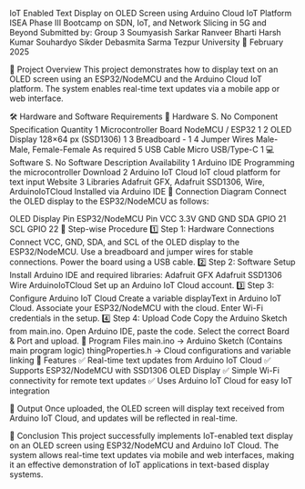 IoT Enabled Text Display on OLED Screen using Arduino Cloud IoT Platform
ISEA Phase III Bootcamp on SDN, IoT, and Network Slicing in 5G and Beyond
Submitted by: Group 3
Soumyasish Sarkar
Ranveer Bharti
Harsh Kumar
Souhardyo Sikder
Debasmita Sarma
Tezpur University
📅 February 2025

📌 Project Overview
This project demonstrates how to display text on an OLED screen using an ESP32/NodeMCU and the Arduino Cloud IoT platform. The system enables real-time text updates via a mobile app or web interface.

🛠 Hardware and Software Requirements
🔩 Hardware
S. No	Component	Specification	Quantity
1	Microcontroller Board	NodeMCU / ESP32	1
2	OLED Display	128×64 px (SSD1306)	1
3	Breadboard	-	1
4	Jumper Wires	Male-Male, Female-Female	As required
5	USB Cable	Micro USB/Type-C	1
💻 Software
S. No	Software	Description	Availability
1	Arduino IDE	Programming the microcontroller	Download
2	Arduino IoT Cloud	IoT cloud platform for text input	Website
3	Libraries	Adafruit GFX, Adafruit SSD1306, Wire, ArduinoIoTCloud	Installed via Arduino IDE
🔌 Connection Diagram
Connect the OLED display to the ESP32/NodeMCU as follows:

OLED Display Pin	ESP32/NodeMCU Pin
VCC	3.3V
GND	GND
SDA	GPIO 21
SCL	GPIO 22
🚀 Step-wise Procedure
1️⃣ Step 1: Hardware Connections
Connect VCC, GND, SDA, and SCL of the OLED display to the ESP32/NodeMCU.
Use a breadboard and jumper wires for stable connections.
Power the board using a USB cable.
2️⃣ Step 2: Software Setup
Install Arduino IDE and required libraries:
Adafruit GFX
Adafruit SSD1306
Wire
ArduinoIoTCloud
Set up an Arduino IoT Cloud account.
3️⃣ Step 3: Configure Arduino IoT Cloud
Create a variable displayText in Arduino IoT Cloud.
Associate your ESP32/NodeMCU with the cloud.
Enter Wi-Fi credentials in the setup.
4️⃣ Step 4: Upload Code
Copy the Arduino Sketch from main.ino.
Open Arduino IDE, paste the code.
Select the correct Board & Port and upload.
📜 Program Files
main.ino → Arduino Sketch (Contains main program logic)
thingProperties.h → Cloud configurations and variable linking
📌 Features
✅ Real-time text updates from Arduino IoT Cloud
✅ Supports ESP32/NodeMCU with SSD1306 OLED Display
✅ Simple Wi-Fi connectivity for remote text updates
✅ Uses Arduino IoT Cloud for easy IoT integration

📌 Output
Once uploaded, the OLED screen will display text received from Arduino IoT Cloud, and updates will be reflected in real-time.

📢 Conclusion
This project successfully implements IoT-enabled text display on an OLED screen using ESP32/NodeMCU and Arduino IoT Cloud. The system allows real-time text updates via mobile and web interfaces, making it an effective demonstration of IoT applications in text-based display systems.
